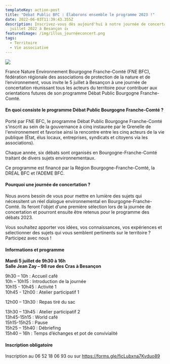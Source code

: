 ```yaml
---
templateKey: action-post
title: "Débat Public BFC : Élaborons ensemble le programme 2023 !"
date: 2022-06-03T11:39:43.355Z
description: Inscrivez-vous dès aujourd'hui à notre journée de concertation le 5
  juillet 2022 à Besançon 👍
featuredimage: /img/illus_journéeconcert.png
tags:
  - Territoire
  - Vie associative
---
```

![](/img/2022_affiche-dp-bfc_journéeconcert_400px.png#img-center)

France Nature Environnement Bourgogne Franche-Comté (FNE BFC), fédération régionale des associations de protection de la nature et de l’environnement, vous invite le 5 juillet à Besançon à une journée de concertation réunissant tous les acteurs du territoire pour contribuer aux orientations futures de son programme Débat Public Bourgogne Franche-Comté.

#### En quoi consiste le programme Débat Public Bourgogne Franche-Comté ?

Porté par FNE BFC, le programme Débat Public Bourgogne Franche-Comté s'inscrit au sein de la gouvernance à cinq instaurée par le Grenelle de l'environnement et favorise ainsi la rencontre entre les cinq acteurs de la vie publique (État, élus locaux, entreprises, syndicats et citoyens via les associations).

Chaque année, six débats sont organisés en Bourgogne-Franche-Comté traitant de divers sujets environnementaux.

Ce programme est financé par la Région Bourgogne-Franche-Comté, la DREAL BFC et l’ADEME BFC.

#### Pourquoi une journée de concertation ?

Nous avons besoin de vous pour mettre en lumière des sujets qui nécessitent un réel dialogue environnemental en Bourgogne-Franche-Comté. Ils feront l'objet d'une première sélection lors de la journée de concertation et pourront ensuite être retenus pour le programme des débats 2023.

Vous souhaitez apporter vos idées, vos connaissances, vos expériences et sélectionner des sujets qui vous semblent pertinents sur le territoire ? Participez avec nous !

#### Informations et programme

**Mardi 5 juillet de 9h30 à 16h**\
**Salle Jean Zay – 98 rue des Cras à Besançon**

9h30 – 10h : Accueil café\
10h – 10h15 : Introduction de la journée\
10h15 - 10h45 : Activité 1\
10h45 - 12h00 : Atelier participatif 1

12h00 – 13h30 : Repas tiré du sac

13h30 – 13h45 : Atelier participatif 2\
13h45-15h15 : World café\
15h15-15h25 : Pause\
15h25 – 15h40 : Débriefing\
15h40 – 16h : Temps d’échanges et pot de convivialité

#### Inscription obligatoire

Inscription au 06 52 18 06 93 ou sur [](http://linktr.ee/DebatPublicBFC)<https://forms.gle/ficLubxna7Kvduo89>